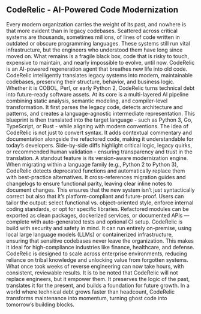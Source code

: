 ## CodeRelic - AI-Powered Code Modernization
Every modern organization carries the weight of its past, and nowhere is that more evident than in legacy codebases. Scattered across critical systems are thousands, sometimes millions, of lines of code written in outdated or obscure programming languages. These systems still run vital infrastructure, but the engineers who understood them have long since moved on. What remains is a fragile black box, code that is risky to touch, expensive to maintain, and nearly impossible to evolve, until now.
CodeRelic is an AI-powered regeneration agent that breathes new life into old code. CodeRelic intelligently translates legacy systems into modern, maintainable codebases, preserving their structure, behavior, and business logic. Whether it is COBOL, Perl, or early Python 2, CodeRelic turns technical debt into future-ready software assets.
At its core is a multi-layered AI pipeline combining static analysis, semantic modeling, and compiler-level transformation. It first parses the legacy code, detects architecture and patterns, and creates a language-agnostic intermediate representation. This blueprint is then translated into the target language - such as Python 3, Go, TypeScript, or Rust - while aligning with modern conventions.
The idea of CodeRelic is not just to convert syntax. It adds contextual commentary and documentation alongside the refactored code, making it understandable for today’s developers. Side-by-side diffs highlight critical logic, legacy quirks, or recommended human validation - ensuring transparency and trust in the translation.
A standout feature is its version-aware modernization engine. When migrating within a language family (e.g., Python 2 to Python 3), CodeRelic detects deprecated functions and automatically replace them with best-practice alternatives. It cross-references migration guides and changelogs to ensure functional parity, leaving clear inline notes to document changes. This ensures that the new system isn’t just syntactically correct but also that it’s platform-compliant and future-proof.
Users can tailor the output: select functional vs. object-oriented style, enforce internal coding standards, or opt for specific libraries. Refactored modules can be exported as clean packages, dockerized services, or documented APIs — complete with auto-generated tests and optional CI setup.
CodeRelic is build with security and safety in mind. It can run entirely on-premise, using local large language models (LLMs) or containerized infrastructure, ensuring that sensitive codebases never leave the organization. This makes it ideal for high-compliance industries like finance, healthcare, and defense.
CodeRelic is designed to scale across enterprise environments, reducing reliance on tribal knowledge and unlocking value from forgotten systems. What once took weeks of reverse engineering can now take hours, with consistent, reviewable results.
It is to be noted that CodeRelic will not replace engineers, but it empower them. It preserves the logic of the past, translates it for the present, and builds a foundation for future growth. In a world where technical debt grows faster than headcount, CodeRelic transforms maintenance into momentum, turning ghost code into tomorrow’s building blocks.